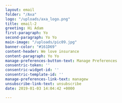 ```yaml
---
layout: email
folder: "/Axa"
logo: "/uploads/axa_logo.png"
title: email-2
greeting: Hi Adam
first-paragraph: Yo
second-paragraph: Yo Yo
main-image: "/uploads/pic09.jpg"
banner-color: "#161D69"
content-header: We love insurance
content-paragraph: Yo Yo
manage-preferences-button-text: Manage Preferences
consentric-token: ''
consentric-widget-id: ''
consentric-template-id: ''
manage-preferences-link-text: managew
unsubscribe-link-text: unsubscribe
date: 2019-01-03 14:04:42 +0000

---
```

